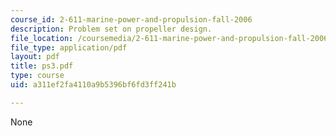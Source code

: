 ```yaml
---
course_id: 2-611-marine-power-and-propulsion-fall-2006
description: Problem set on propeller design.
file_location: /coursemedia/2-611-marine-power-and-propulsion-fall-2006/a311ef2fa4110a9b5396bf6fd3ff241b_ps3.pdf
file_type: application/pdf
layout: pdf
title: ps3.pdf
type: course
uid: a311ef2fa4110a9b5396bf6fd3ff241b

---
```

None